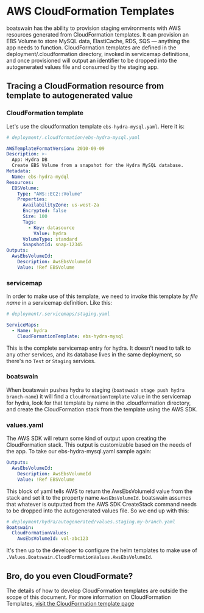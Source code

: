 # AWS CloudFormation Templates

boatswain has the ability to provision staging environments with AWS resources generated from CloudFormation templates. It can provision an EBS Volume to store MySQL data, ElastiCache, RDS, SQS — anything the app needs to function. CloudFormation templates are defined in the deployment/.cloudformation directory, invoked in servicemap definitions, and once provisioned will output an identifier to be dropped into the autogenerated values file and consumed by the staging app.

## Tracing a CloudFormation resource from template to autogenerated value

### CloudFormation template

Let's use the cloudformation template `ebs-hydra-mysql.yaml`. Here it is:

```yaml
# deployment/.cloudformation/ebs-hydra-mysql.yaml

AWSTemplateFormatVersion: 2010-09-09
Description: >-
  App: Hydra DB
  Create EBS Volume from a snapshot for the Hydra MySQL database. 
Metadata:
  Name: ebs-hydra-mydql
Resources:
  EBSVolume:
    Type: "AWS::EC2::Volume"
    Properties:
      AvailabilityZone: us-west-2a
      Encrypted: false
      Size: 100
      Tags:
        - Key: datasource
          Value: hydra
      VolumeType: standard
      SnapshotId: snap-12345
Outputs:
  AwsEbsVolumeId:
    Description: AwsEbsVolumeId
    Value: !Ref EBSVolume
 ```
 
 ### servicemap
 
 In order to make use of this template, we need to invoke this template _by file name_ in a servicemap definition. Like this:
 ```yaml
 # deployment/.servicemaps/staging.yaml
 
 ServiceMaps:
   - Name: hydra
     CloudFormationTemplate: ebs-hydra-mysql
 ```
  
This is the complete servicemap entry for hydra. It doesn't need to talk to any other services, and its database lives in the same deployment, so there's no `Test` or `Staging` services.

 ### boatswain

When boatswain pushes hydra to staging (`boatswain stage push hydra branch-name`) it will find a `CloudFormationTemplate` value in the servicemap for hydra, look for that template by name in the .cloudformation directory, and create the CloudFormation stack from the template using the AWS SDK. 
 
 ### values.yaml

The AWS SDK will return some kind of output upon creating the CloudFormation stack. This output is customizable based on the needs of the app. To take our ebs-hydra-mysql.yaml sample again:
```yaml
Outputs:
  AwsEbsVolumeId:
    Description: AwsEbsVolumeId
    Value: !Ref EBSVolume
```
This block of yaml tells AWS to return the AwsEbsVolumeId value from the stack and set it to the property name `AwsEbsVolumeId`. boatswain assumes that whatever is outputted from the AWS SDK CreateStack command needs to be dropped into the autogenerated values file. So we end up with this:

```yaml
# deployment/hydra/autogenerated/values.staging.my-branch.yaml
Boatswain:
  CloudFormationValues:
    AwsEbsVolumeId: vol-abc123
```

It's then up to the developer to configure the helm templates to make use of `.Values.Boatswain.CloudFormationValues.AwsEbsVolumeId`.

## Bro, do you even CloudFormate?

The details of how to develop CloudFormation templates are outside the scope of this document. For more information on CloudFormation Templates, [visit the CloudFormation template page](https://aws.amazon.com/cloudformation/aws-cloudformation-templates/)
